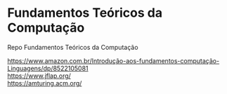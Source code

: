 # Fundamentos Teóricos da Computação
Repo Fundamentos Teóricos da Computação

https://www.amazon.com.br/Introdução-aos-fundamentos-computação-Linguagens/dp/8522105081
<br>https://www.jflap.org/
<br>https://amturing.acm.org/
